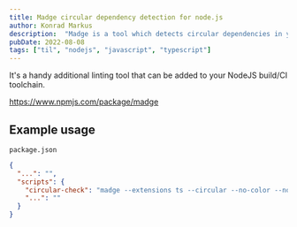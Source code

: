 ```yaml
---
title: Madge circular dependency detection for node.js
author: Konrad Markus
description:  "Madge is a tool which detects circular dependencies in your javascript imports."
pubDate: 2022-08-08
tags: ["til", "nodejs", "javascript", "typescript"]
---
```

It's a handy additional linting tool that can be added to your NodeJS build/CI toolchain.

https://www.npmjs.com/package/madge

## Example usage

`package.json`
```json
{
  "...": "",
  "scripts": {
    "circular-check": "madge --extensions ts --circular --no-color --no-spinner --warning --ts-config ./tsconfig.json src",
    "...": ""
  }
}
```
